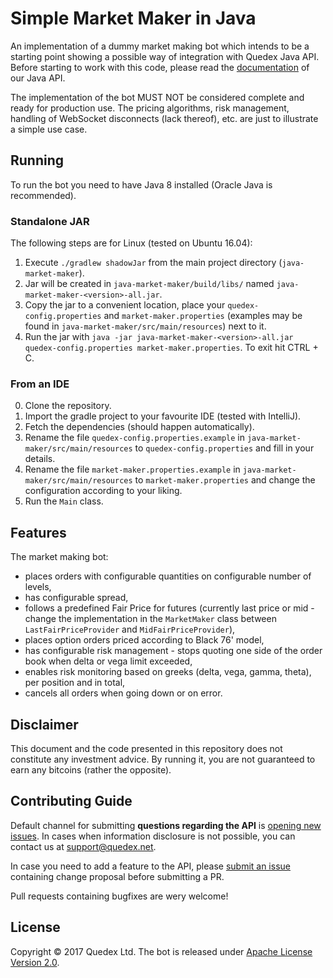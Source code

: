 # Simple Market Maker in Java

An implementation of a dummy market making bot which intends to be a starting point showing a possible way of 
integration with Quedex Java API. Before starting to work with this code, please read the 
[documentation][java-api-docs] of our Java API.

The implementation of the bot MUST NOT be considered complete and ready for production use. The pricing algorithms, risk
management, handling of WebSocket disconnects (lack thereof), etc. are just to illustrate a simple use case. 

## Running

To run the bot you need to have Java 8 installed (Oracle Java is recommended).

### Standalone JAR

The following steps are for Linux (tested on Ubuntu 16.04):

1. Execute `./gradlew shadowJar` from the main project directory (`java-market-maker`).
2. Jar will be created in `java-market-maker/build/libs/` named `java-market-maker-<version>-all.jar`.
3. Copy the jar to a convenient location, place your `quedex-config.properties` and `market-maker.properties`
   (examples may be found in `java-market-maker/src/main/resources`) next to it.
4. Run the jar with `java -jar java-market-maker-<version>-all.jar quedex-config.properties market-maker.properties`. To
   exit hit CTRL + C.

### From an IDE

0. Clone the repository.
1. Import the gradle project to your favourite IDE (tested with IntelliJ).
2. Fetch the dependencies (should happen automatically).
3. Rename the file `quedex-config.properties.example` in `java-market-maker/src/main/resources` to 
`quedex-config.properties` and fill in your details.
4. Rename the file `market-maker.properties.example` in `java-market-maker/src/main/resources` to
`market-maker.properties` and change the configuration according to your liking.
5. Run the `Main` class.

## Features

The market making bot:
* places orders with configurable quantities on configurable number of levels,
* has configurable spread,
* follows a predefined Fair Price for futures (currently last price or mid - change the implementation in the 
`MarketMaker` class between `LastFairPriceProvider` and `MidFairPriceProvider`),
* places option orders priced according to Black 76' model,
* has configurable risk management - stops quoting one side of the order book when delta or vega limit exceeded,
* enables risk monitoring based on greeks (delta, vega, gamma, theta), per position and in total,
* cancels all orders when going down or on error.

## Disclaimer

This document and the code presented in this repository does not constitute any investment advice. By running it, you 
are not guaranteed to earn any bitcoins (rather the opposite).

## Contributing Guide

Default channel for submitting **questions regarding the API** is [opening new issues][new-issue].
In cases when information disclosure is&nbsp;not possible, you can contact us at support@quedex.net.

In case you need to add a feature to the API, please [submit an issue][new-issue]
containing change proposal before submitting a PR.

Pull requests containing bugfixes are wery welcome!

## License

Copyright &copy; 2017 Quedex Ltd. The bot is released under [Apache License Version 2.0](LICENSE).

[java-api-docs]: https://github.com/quedexnet/java-api
[new-issue]: https://github.com/quedexnet/python-api/issues/new
